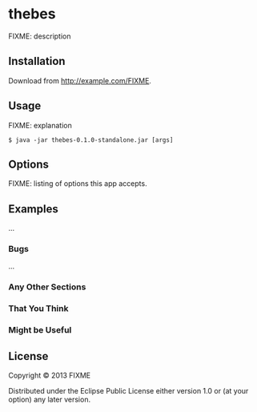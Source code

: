 # thebes

FIXME: description

## Installation

Download from http://example.com/FIXME.

## Usage

FIXME: explanation

    $ java -jar thebes-0.1.0-standalone.jar [args]

## Options

FIXME: listing of options this app accepts.

## Examples

...

### Bugs

...

### Any Other Sections
### That You Think
### Might be Useful

## License

Copyright © 2013 FIXME

Distributed under the Eclipse Public License either version 1.0 or (at
your option) any later version.
